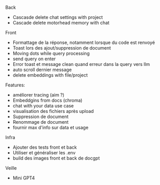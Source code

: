 Back

- Cascasde delete chat settings with project
- Cascade delete motorhead memory with chat

Front

- Formattage de la réponse, notamment lorsque du code est renvoyé
- Toast lors des ajout/suppression de document
- Moving dots while query processing
- send query on enter
- Error toast et message clean quand erreur dans la query vers llm
- auto scroll dernier message
- delete embeddings with file/project

Features:

- améliorer tracing (aim ?)
- Embeddgins from docs (chroma)
- chat with your data use case
- visualisation des fichiers après upload
- Suppression de document
- Renommage de document
- fournir max d'info sur data et usage

Infra

- Ajouter des tests front et back
- Utiliser et généraliser les .env
- build des images front et back de docgpt

Veille

- Mini GPT4
